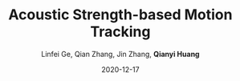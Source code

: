 ---
title: "Acoustic Strength-based Motion Tracking"
collection: publications
permalink: "/publication/2020-12-17"
excerpt: "Accurate device motion tracking enables many applications like Virtual Reality (VR) and Augmented Reality (AR). To make these applications available in people's daily life, low-cost acoustic-based motion tracking methods are proposed. However, existing acoustic-based methods are all based on distance estimation. These methods measure the distance between a speaker and a microphone. With a speaker or microphone array, it can get multiple estimated distances and further achieve multidimensional motion tracking. The weakness of distance-based motion tracking methods is that they need large array size to get accurate results. Some systems even require an array larger than 1 m. This weakness limits the adoption of existing solutions in a single device like a smart speaker. To solve this problem, we propose Acoustic Strength-based Angle Tracking (ASAT) System and further implement a motion tracking …"
date: "2020-12-17"
venue: "Proceedings of the ACM on Interactive, Mobile, Wearable and Ubiquitous …, 2020"
paperurl: 
author: "Linfei Ge, Qian Zhang, Jin Zhang, <strong>Qianyi Huang</strong>"
poster: /images/publications/2020-12-17.jpg

remark:
external_url: "https://dl.acm.org/doi/10.1145/3432215"
---